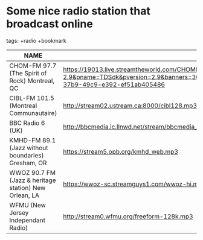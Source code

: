 # Some nice radio station that broadcast online

tags: +radio +bookmark

| NAME | URL |
| ---- | --- |
| CHOM-FM 97.7 (The Spirit of Rock) Montreal, QC | https://19013.live.streamtheworld.com/CHOMFMAAC.aac?tdsdk=js-2.9&pname=TDSdk&pversion=2.9&banners=300x250%2C300x600%2C728x90%2C970x250&sbmid=a5f237f3-37b9-49c9-e392-ef51ab405486 |
| CIBL-FM 101.5 (Montreal Communautaire) | http://stream02.ustream.ca:8000/cibl128.mp3 |
| BBC Radio 6 (UK) | http://bbcmedia.ic.llnwd.net/stream/bbcmedia_6music_mf_p |
| KMHD-FM 89.1 (Jazz without boundaries) Gresham, OR | https://stream5.opb.org/kmhd_web.mp3 |
| WWOZ 90.7 FM (Jazz & heritage station) New Orlean,  LA | https://wwoz-sc.streamguys1.com/wwoz-hi.mp3 |
| WFMU (New Jersey Independant Radio) | http://stream0.wfmu.org/freeform-128k.mp3 |

